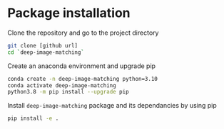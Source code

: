 # Package installation

Clone the repository and go to the project directory

```bash
git clone [github url]
cd `deep-image-matching`
```

Create an anaconda environment and upgrade pip

```bash
conda create -n deep-image-matching python=3.10
conda activate deep-image-matching
python3.8 -m pip install --upgrade pip
```

Install `deep-image-matching` package and its dependancies by using pip

```bash
pip install -e .
```
